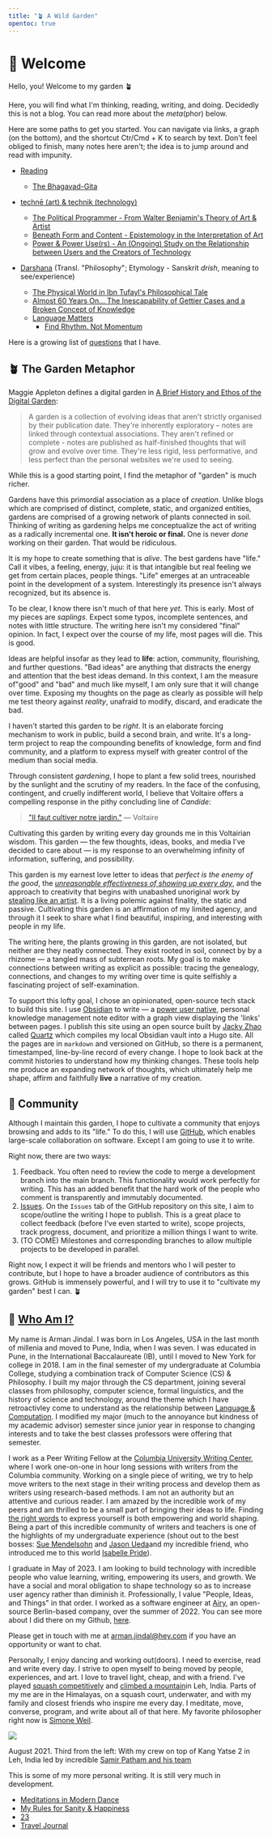 ```yaml
---
title: "🪴 A Wild Garden"
opentoc: true
---
```


#  🌊 Welcome 

Hello, you! Welcome to my garden 🪴 

Here, you will find what I'm thinking, reading, writing, and doing. Decidedly this is not a blog. You can read more about the *meta*(phor) below.  

Here are some paths to get you started. You can navigate via links, a graph (on the bottom), and the shortcut Ctr/Cmd + K to search by text. Don't feel obliged to finish, many notes here aren't; the idea is to jump around and read with impunity.

- [Reading](digital-garden/Reading%20&%20Books/Philosophy%20of%20Reading.md)
	- [The Bhagavad-Gita](digital-garden/Reading%20&%20Books/Living%20Book%20Commentaries/The%20Bhagavad-Gita.md)
-  [technē (art) & technik (technology)](https://en.wikipedia.org/wiki/Techne)
	-  [The Political Programmer - From Walter Benjamin's Theory of Art & Artist](work-in-progress/The-Political-Programmer.md) 
	-  [Beneath Form and Content - Epistemology in the Interpretation of Art](digital-garden/Beyond-Form-Content.md)
	- [Power & Power Use(rs) - An (Ongoing) Study on the Relationship between Users and the Creators of Technology](digital-garden/Independent%20Study/Power%20&%20Power%20User%20-%20Prospectus.md)

-  [Darshana](https://en.wikipedia.org/wiki/Hindu_philosophy#:~:text=In%20Indian%20tradition%2C%20the%20word,authoritative%2C%20important%20source%20of%20knowledge.) (Transl.  "Philosophy"; Etymology - Sanskrit *drish*, meaning to see/experience)
	- [The Physical World in Ibn Tufayl's Philosophical Tale](digital-garden/Ibn-Tufayl.md)
	- [Almost 60 Years On... The Inescapability of Gettier Cases and a Broken Concept of Knowledge](digital-garden/The-Inescapability-of-Gettier%20Cases.md)
	- [Language Matters](digital-garden/Language-Matters)
		- [Find Rhythm. Not Momentum](digital-garden/Rhythm-Not-Momentum.md)


Here is a growing list of [questions](digital-garden/Questions.md) that I have.

## 🪴 The Garden Metaphor 

Maggie Appleton defines a digital garden in [A Brief History and Ethos of the Digital Garden](https://maggieappleton.com/garden-history):

> A garden is a collection of evolving ideas that aren't strictly organised by their publication date. They're inherently exploratory – notes are linked through contextual associations. They aren't refined or complete - notes are published as half-finished thoughts that will grow and evolve over time. They're less rigid, less performative, and less perfect than the personal websites we're used to seeing.

While this is a good starting point, I find the metaphor of "garden" is much richer.

Gardens have this primordial association as a place of *creation*. Unlike blogs which are comprised of distinct, complete, static, and organized entities, gardens are comprised of a growing network of plants connected in soil. Thinking of writing as gardening helps me conceptualize the act of writing as a radically incremental one. **It isn't heroic or final.**  One is never *done* working on their garden. That would be ridiculous. 

It is my hope to create something that is *alive*. The best gardens have "life." Call it vibes, a feeling, energy, juju: it is that intangible but real feeling we get from certain  places, people things. "Life" emerges at an untraceable point in the development of a system. Interestingly its presence isn't always recognized, but its absence is. 

To be clear, I know there isn't much of that here *yet*. This is early. Most of my pieces are *saplings.* Expect some typos, incomplete sentences, and notes with little structure. The writing here isn't my considered "final" opinion. In fact, I expect over the course of my life, most pages will die. This is good. 

Ideas are helpful insofar as they lead to **life**: action, community, flourishing, and further questions. "Bad ideas" are anything that distracts the energy and attention that the best ideas demand. In this context, I am the measure of"good" and "bad" and much like myself, I am only sure that it will change over time. Exposing my thoughts on the page as clearly as possible will help me test theory against *reality*, unafraid to modify, discard, and eradicate the bad.

I haven't started this garden to be *right*. It is an elaborate forcing mechanism to work in public, build a second brain, and write.  It's a long-term project to reap the compounding benefits of knowledge, form and find community, and a platform to express myself with greater control of the medium than social media. 

Through consistent *gardening*, I hope to plant a few solid trees, nourished by the sunlight and the scrutiny of my readers. In the face of the confusing, contingent, and cruelly indifferent world, I believe that Voltaire offers a compelling response in the pithy concluding line of *Candide*: 

> [ "Il faut cultiver notre jardin."](https://www.theschooloflife.com/article/cultivate-own-garden-voltaire/)  — Voltaire

Cultivating this garden by writing every day grounds me in this Voltairian wisdom. This garden — the few thoughts, ideas, books, and media I've decided to care about — is my response to an overwhelming infinity of information, suffering, and possibility.

This garden is my earnest love letter to ideas that *perfect is the enemy of the good*, the *[unreasonable effectiveness of showing up every day](https://typesense.org/blog/the-unreasonable-effectiveness-of-just-showing-up-everyday/)*, and the approach to creativity that begins with unabashed unoriginal work by [stealing like an artist](https://en.wikipedia.org/wiki/Steal_Like_an_Artist). It is a living polemic against finality, the static and passive. Cultivating this garden is an affirmation of my limited agency, and through it I seek to share what I find beautiful, inspiring, and interesting with people in my life. 

The writing here, the plants growing in this garden, are not isolated, but neither are they neatly connected. They exist rooted in soil, connect by by a rhizome — a tangled mass of subterrean  roots. My goal is to make connections between writing as explicit as possible: tracing the genealogy, connections, and changes to my writing over time is quite selfishly a fascinating project of self-examination.

To support this lofty goal, I chose an opinionated, open-source tech stack to build this site. I use [Obsidian](https://obsidian.md/) to write — a [power user native](digital-garden/Independent%20Study/Power%20&%20Power%20User%20-%20Prospectus.md), personal knowledge management note editor with a graph view displaying the 'links' between pages. I publish this site using an open source built by [Jacky Zhao](https://jzhao.xyz/) called [Quartz](https://github.com/jackyzha0/quartz#quartz) which compiles my local Obsidian vault into a Hugo site. All the pages are in `markdown` and versioned on GitHub, so there is a permanent, timestamped, line-by-line record of every change. I hope to look back at the commit histories to understand how my thinking changes. These tools help me produce an expanding network of thoughts, which ultimately help me shape, affirm and faithfully **live** a narrative of my creation. 


## 🚀 Community 
Although I maintain this garden, I hope to cultivate a community that enjoys browsing and adds to its "life."  To do this, I will use [GitHub](https://github.com/armanjindal/armanjindal.github.io), which enables large-scale collaboration on software. Except I am going to use it to write. 

Right now, there are two ways:
1. Feedback. You often need to review the code to merge a development branch into the main branch. This functionality would work perfectly for writing. This has an added benefit that the hard work of the people who comment is transparently and immutably documented. 
2. [Issues](https://github.com/armanjindal/armanjindal.github.io/issues). On the `Issues` tab of the GitHub repository on this site, I aim to scope/outline the writing I hope to publish. This is a great place to collect feedback (before I've even started to write), scope projects, track progress, document, and prioritize a million things I want to write. 
3. (TO COME) Milestones and corresponding branches to allow multiple projects to be developed in parallel. 

Right now, I expect it will be friends and mentors who I will pester to contribute, but I hope to have a broader audience of contributors as this grows. GitHub is immensely powerful, and I will try to use it to "cultivate my garden" best I can. 🪴


## 🧐 [Who Am I?](https://youtu.be/fR5-x7v7UkE?t=37) 

My name is Arman Jindal. I was born in Los Angeles, USA in the last month of millenia and moved to Pune, India, when I was seven. I was educated in Pune, in the International Baccalaureate (IB), until I moved to New York for college in 2018. I am in the final semester of my undergraduate at Columbia College, studying a combination track of Computer Science (CS) & Philosophy. I built my major through the CS department, joining several classes from philosophy, computer science, formal linguistics, and the history of science and technology, around the theme which I have retroactivley come to understand as the relationship between [Language & Computation](work-in-progress/College%20-%20Language%20&%20Computation.md). I modified my major (much to the annoyance but kindness of my academic advisor) semester since junior year in response to changing interests and to take the best classes professors were offering that semester. 

I work as a Peer Writing Fellow at the [Columbia University Writing Center](https://www.college.columbia.edu/core/node/4083), where I work one-on-one in hour long sessions with writers from the Columbia community. Working on a single piece of writing, we try to help move writers to the next stage in their writing process and develop them as writers using research-based methods. I am not an authority but an attentive and curious reader. I am amazed by the incredible work of my peers and am thrilled to be a small part of bringing their ideas to life. Finding [the right words](digital-garden/Jugaad%20and%20the%20Power%20of%20the%20Right%20Word.md) to express yourself is both empowering and world shaping. Being a part of this incredible community of writers and teachers is one of the highlights of my undergraduate experience (shout out to the best bosses: [Sue Mendelsohn](https://english.columbia.edu/content/sue-mendelsohn) and [Jason Ueda](https://www.college.columbia.edu/core/uwp/writing-center/consultants#JasonU)and my incredible friend, who introduced me to this world [Isabelle Pride](https://www.linkedin.com/in/isabellepride/)).

I graduate in May of 2023. I am looking to build technology with incredible people who value learning, writing, empowering its users, and growth. We have a social and moral obligation to shape technology so as to increase user agency rather than diminish it.  Professionally, I value "People, Ideas, and Things" in that order. I worked as a software engineer at [Airy](https://airy.co/), an open-source Berlin-based company, over the summer of 2022. You can see more about I did there on my Github, [here](https://github.com/airyhq/airy/pulls?q=is%3Aclosed+author%3Aarmanjindal). 

Please get in touch with me at arman.jindal@hey.com if you have an opportunity or want to chat. 

Personally, I enjoy dancing and working out(doors). I need to exercise, read and write every day. I strive to open myself to being moved by people, experiences, and art. I love to travel light, cheap, and with a friend. I've played [squash competitively](https://www.youtube.com/watch?v=BZ3n9XHfAy8&t=1575s) and [climbed a mountain](https://adventure-pulse.com/mountaineering/kang-yatse-2)in Leh, India. Parts of my me are in the Himalayas, on a squash court, underwater, and with my family and closest friends who inspire me every day.  I meditate, move, converse, program, and write about all of that here. My favorite philosopher right now is [Simone Weil](https://en.wikipedia.org/wiki/Simone_Weil).

![](digital-garden/Images/pictures/Kang%20Yatse.jpg)

August 2021. Third from the left: With my crew on top of Kang Yatse 2 in Leh, India led by incredible [Samir Patham and his team](https://adventure-pulse.com/)

This is some of my more personal writing. It is still very much in development. 

- [Meditations in Modern Dance](digital-garden/Meditations%20on%20Modern%20Dance.md)
- [My Rules for Sanity & Happiness](digital-garden/Personal/My%20Rules%20for%20Sanity%20&%20Happiness.md)
- [23](private/23.md)
- [Travel Journal](Travel)

